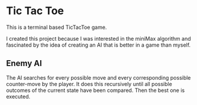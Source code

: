# Tic Tac Toe

This is a terminal based TicTacToe game.

I created this project because I was interested in the miniMax algorithm and fascinated by the idea of creating an AI that is better in a game than myself.

## Enemy AI

The AI searches for every possible move and every corresponding possible counter-move by the player. It does this recursively until all possible outcomes of the current state have been compared. Then the best one is executed.